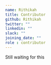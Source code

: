 ```yaml
---
name: Rithikah
title: Contributor
github: Rithikah
twitter: ""
linkedin: ""
slack: ""
joining_date: ""
role : contributor
---
```


Still waiting for this

